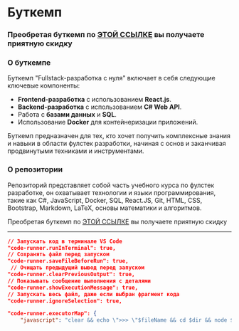 # Буткемп

### Преобретая буткемп по [ЭТОЙ ССЫЛКЕ](https://stepik.org/a/197191/pay?promo=51f2e70c7ce4b640&utm_source=github.com&utm_medium=javascript_mastery_journey&utm_campaign=narodny_course&utm_term=first) вы получаете приятную скидку

### О буткемпе

Буткемп "Fullstack-разработка с нуля" включает в себя следующие ключевые компоненты:

- **Frontend-разработка** с использованием **React.js**.
- **Backend-разработка** с использованием **C# Web API**.
- Работа с **базами данных** и **SQL**.
- Использование **Docker** для контейнеризации приложений.

Буткемп предназначен для тех, кто хочет получить комплексные знания и навыки в области фулстек разработки, начиная с основ и заканчивая продвинутыми техниками и инструментами.

### О репозитории

Репозиторий представляет собой часть учебного курса по фулстек разработке, он охватывает технологии и языки программирования, такие как C#, JavaScript, Docker, SQL, React.JS, Git, HTML, CSS, Bootstrap, Markdown, LaTeX, основы математики и алгоритмов.

Преобретая буткемп по [ЭТОЙ ССЫЛКЕ](https://stepik.org/a/197191/pay?promo=51f2e70c7ce4b640&utm_source=github.com&utm_medium=javascript_mastery_journey&utm_campaign=narodny_course&utm_term=second) вы получаете приятную скидку

---


```json
// Запускать код в терминале VS Code
"code-runner.runInTerminal": true, 
// Сохранять файл перед запуском
"code-runner.saveFileBeforeRun": true, 
 // Очищать предыдущий вывод перед запуском
"code-runner.clearPreviousOutput": true,
// Показывать сообщение выполнения с деталями
"code-runner.showExecutionMessage": true, 
// Запускать весь файл, даже если выбран фрагмент кода
"code-runner.ignoreSelection": true,
```
```json
"code-runner.executorMap": {
    "javascript": "clear && echo \">>> \"$fileName && cd $dir && node $fileName",}
```
